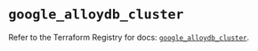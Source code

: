 # `google_alloydb_cluster`

Refer to the Terraform Registry for docs: [`google_alloydb_cluster`](https://registry.terraform.io/providers/hashicorp/google/6.7.0/docs/resources/alloydb_cluster).
